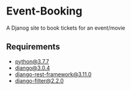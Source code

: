 # Event-Booking
A Djanog site to book tickets for an event/movie

## Requirements
- python@3.7.7
- django@3.0.4
- django-rest-framework@3.11.0
- django-filter@2.2.0
